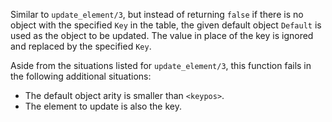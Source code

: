 Similar to `update_element/3`, but instead of returning `false` if
there is no object with the specified `Key` in the table, the given default
object `Default` is used as the object to be updated. The value in place of
the key is ignored and replaced by the specified `Key`.

Aside from the situations listed for `update_element/3`, this function
fails in the following additional situations:

- The default object arity is smaller than `<keypos>`.
- The element to update is also the key.
